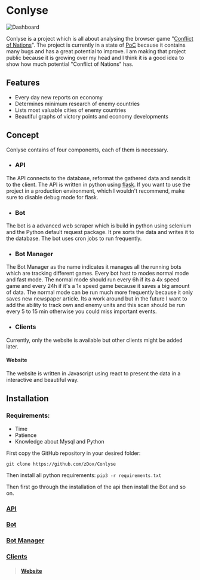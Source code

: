 # Conlyse
![Dashboard](https://user-images.githubusercontent.com/67592327/158029755-7a860bdb-1d46-4385-a958-a0d8ebdaa061.png)

Conlyse is a project which is all about analysing the browser game "[Conflict of Nations](https://conflictnations.com "Conflict of Nations")".
The project is currently in a state of [PoC](https://en.wikipedia.org/wiki/Proof_of_concept "PoC") because it contains many bugs and has a great potential to improve. I am making that project public because it is growing over my head and I think it is a good idea to show how much potential "Conflict of Nations" has.

## Features
- Every day new reports on economy
- Determines minimum research of enemy countries 
- Lists most valuable cities of enemy countries
- Beautiful graphs of victory points and economy developments 

## Concept
Conlyse contains of four components, each of them is necessary. 
- ###  API
The API connects to the database, reformat the gathered data and sends it to the client. The API is written in python using [flask](https://pypi.org/project/Flask/ "flask"). If you want to use the project in a production environment, which I wouldn't recommend, make sure to disable debug mode for flask.
- ### Bot
The bot is a advanced web scraper which is build in python using selenium and the Python default request package.  It pre sorts the data and writes it to the database. The bot uses cron jobs to run frequently.
- ### Bot Manager
The Bot Manager as the name indicates it manages all the running bots which are tracking different games. Every bot hast to modes normal mode and fast mode. The normal mode should run every 6h if its a 4x speed game and every 24h if it's a 1x speed game because it saves a big amount of data. The normal mode can be run much more frequently because it only saves new newspaper article. Its a work around but in the future I want to add the ability to track own and enemy units and this scan should be run every 5 to 15 min otherwise you could miss important events.
- ### Clients
Currently, only the website is available but other clients might be added later.
#### Website
The website is written in Javascript using react to present the data in a interactive and beautiful way.
## Installation
### Requirements:
- Time
- Patience
- Knowledge about Mysql and Python

First copy the GitHub repository in your desired folder:

`git clone https://github.com/zDox/Conlyse`

Then install all python requirements:
`pip3 -r requirements.txt`

Then first go through the installation of the api then install the Bot and so on.
### [API](https://github.com/zDox/Conlyse/tree/master/API#readme)
### [Bot](https://github.com/zDox/Conlyse/tree/master/Bot_v2#readme)
### [Bot Manager](https://github.com/zDox/Conlyse/tree/master/Bot_Manager#readme)
### [Clients](https://github.com/zDox/Conlyse/tree/master/Clients#readme)
> #### [Website](https://github.com/zDox/Conlyse/tree/master/Clients#Website)
